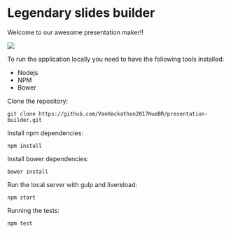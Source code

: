 # Legendary slides builder

Welcome to our awesome presentation maker!!

![](https://media0.giphy.com/media/l3q2zVr6cu95nF6O4/giphy.gif)



To run the application locally you need to have the following tools installed:
* Nodejs
* NPM
* Bower


Clone the repository:
```
git clone https://github.com/VanHackathon2017HueBR/presentation-builder.git
```

Install npm dependencies:
```
npm install
```

Install bower dependencies:
```
bower install
```

Run the local server with gulp and livereload:
```
npm start
```

Running the tests:
```
npm test
```
